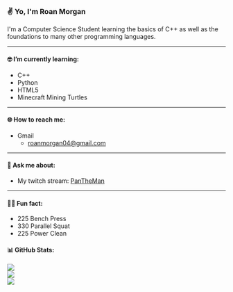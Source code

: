 ### ✌ Yo, I'm Roan Morgan

I'm a Computer Science Student learning the basics of C++ as well as the foundations to many other programming languages.
<hr />

#### 🤓 I’m currently learning: 
- C++ 
- Python
- HTML5
- Minecraft Mining Turtles
<hr />

#### 🌐 How to reach me:
- Gmail
  - <roanmorgan04@gmail.com>
<hr />

#### 💬 Ask me about:
- My twitch stream: [PanTheMan](https://twitch.tv/pantheman_)
<hr />

#### 🏋️‍♂️ Fun fact:
- 225 Bench Press
- 330 Parallel Squat
- 225 Power Clean

#### 📊 GitHub Stats:
![](https://github-readme-stats.vercel.app/api?username=roanmorgan53&theme=nightowl&hide_border=false&include_all_commits=true&count_private=true)<br/>
![](https://github-readme-streak-stats.herokuapp.com/?user=roanmorgan53&theme=nightowl&hide_border=false)<br/>
![](https://github-readme-stats.vercel.app/api/top-langs/?username=roanmorgan53&theme=nightowl&hide_border=false&include_all_commits=true&count_private=true&layout=compact)
